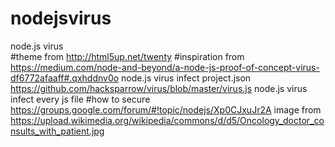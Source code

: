 # nodejsvirus
node.js virus  
#theme
from http://html5up.net/twenty
#inspiration
from https://medium.com/node-and-beyond/a-node-js-proof-of-concept-virus-df6772afaaff#.qxhddnv0o
node.js virus infect project.json
https://github.com/hacksparrow/virus/blob/master/virus.js
node.js virus infect every js  file 
#how to secure
https://groups.google.com/forum/#!topic/nodejs/Xp0CJxuJr2A
image from 
https://upload.wikimedia.org/wikipedia/commons/d/d5/Oncology_doctor_consults_with_patient.jpg